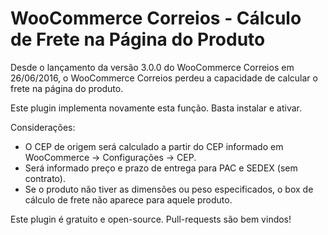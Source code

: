 # WooCommerce Correios - Cálculo de Frete na Página do Produto

Desde o lançamento da versão 3.0.0 do WooCommerce Correios em 26/06/2016, o WooCommerce Correios perdeu a capacidade de calcular o frete na página do produto.

Este plugin implementa novamente esta função. Basta instalar e ativar.

Considerações:
- O CEP de origem será calculado a partir do CEP informado em WooCommerce -> Configurações -> CEP.
- Será informado preço e prazo de entrega para PAC e SEDEX (sem contrato).
- Se o produto não tiver as dimensões ou peso especificados, o box de cálculo de frete não aparece para aquele produto.

Este plugin é gratuito e open-source. Pull-requests são bem vindos!
